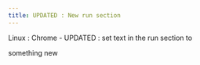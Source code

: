 ```yaml
---
title: UPDATED : New run section 
---
```

Linux : Chrome - UPDATED : set text in the run section to

something new
